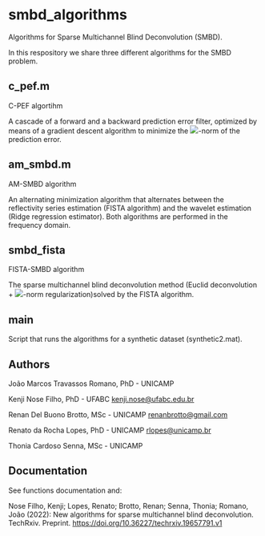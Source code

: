 # smbd_algorithms
Algorithms for Sparse Multichannel Blind Deconvolution (SMBD).

In this respository we share three different algorithms for the SMBD problem.

## c_pef.m

C-PEF algortihm

A cascade of a forward and a backward prediction error filter, optimized by means of a gradient descent algorithm to minimize the <img src="https://render.githubusercontent.com/render/math?math=\ell_1">-norm of the prediction error.

## am_smbd.m

AM-SMBD algorithm

An alternating minimization algorithm that alternates between the reflectivity series estimation (FISTA algorithm) and the wavelet estimation (Ridge regression estimator). Both algorithms are performed in the frequency domain.

## smbd_fista

FISTA-SMBD algorithm

The sparse multichannel blind deconvolution method (Euclid deconvolution + <img src="https://render.githubusercontent.com/render/math?math=\ell_1">-norm regularization)solved by the FISTA algorithm.

## main

Script that runs the algorithms for a synthetic dataset (synthetic2.mat).

## Authors

João Marcos Travassos Romano, PhD - UNICAMP 

Kenji Nose Filho, PhD - UFABC kenji.nose@ufabc.edu.br

Renan Del Buono Brotto, MSc - UNICAMP renanbrotto@gmail.com

Renato da Rocha Lopes, PhD - UNICAMP rlopes@unicamp.br

Thonia Cardoso Senna, MSc - UNICAMP 

## Documentation

See functions documentation and:

Nose Filho, Kenji; Lopes, Renato; Brotto, Renan; Senna, Thonia; Romano, João (2022): New algorithms for sparse multichannel blind deconvolution. TechRxiv. Preprint. https://doi.org/10.36227/techrxiv.19657791.v1 

